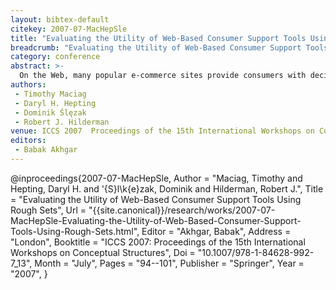 ```yaml
---
layout: bibtex-default
citekey: 2007-07-MacHepSle
title: "Evaluating the Utility of Web-Based Consumer Support Tools Using Rough Sets (2007)"
breadcrumb: "Evaluating the Utility of Web-Based Consumer Support Tools Using Rough Sets (2007)"
category: conference
abstract: >-
  On the Web, many popular e-commerce sites provide consumers with decision support tools to assist them in their commerce-related decision-making. Many consumers will rank the utility of these tools quite highly. Data obtained from web usage mining analyses, which may provide knowledge about a user's online experiences, could help indicate the utility of these tools. This type of analysis could provide insight into whether provided tools are adequately assisting consumers in conducting their online shopping activities or if new or additional enhancements need consideration. Although some research in this regard has been described in previous literature, there is still much that can be done. The authors of this paper hypothesize that a measurement of consumer decision accuracy, i.e. a measurement preferences, could help indicate the utility of these tools. This paper describes a procedure developed towards this goal using elements of rough set theory. The authors evaluated the procedure using two support tools, one based on a tool developed by the US-EPA and the other developed by one of the authors called cogito. Results from the evaluation did provide interesting insights on the utility of both support tools. Although it was shown that the cogito tool obtained slightly higher decision accuracy, both tools could be improved from additional enhancements. Details of the procedure developed and results obtained from the evaluation will be provided. Opportunities for future work are also discussed.
authors:
 - Timothy Maciag
 - Daryl H. Hepting
 - Dominik Ślęzak
 - Robert J. Hilderman
venue: ICCS 2007  Proceedings of the 15th International Workshops on Conceptual Structures
editors:
 - Babak Akhgar
---
```

@inproceedings{2007-07-MacHepSle,
	Author =  "Maciag, Timothy and Hepting, Daryl H. and \'{S}l\k{e}zak, Dominik and Hilderman, Robert J.",
	Title =  "Evaluating the Utility of Web-Based Consumer Support Tools Using Rough Sets",
	Url = \"{{site.canonical}}/research/works/2007-07-MacHepSle-Evaluating-the-Utility-of-Web-Based-Consumer-Support-Tools-Using-Rough-Sets.html\",
	Editor =  "Akhgar, Babak",
	Address =  "London",
	Booktitle =  "ICCS 2007: Proceedings of the 15th International Workshops on Conceptual Structures",
	Doi =  "10.1007/978-1-84628-992-7\_13",
	Month =  "July",
	Pages =  "94--101",
	Publisher =  "Springer",
	Year =  "2007",
}

